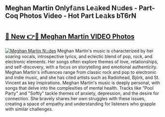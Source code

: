 ## Meghan Martin Onlyf𝚊ns Le𝚊ked N𝚞des - Part-Coq Photos Video - Hot Part Le𝚊ks bT6rN

# <h2><a href="http://ab82631.deff.icu/?id=Meghan+Martin">🔗 New 👉🔴 Meghan Martin VIDEO Photos</a></h2>

[![Meghan Martin N𝚞des](https://i.imgur.com/rIISA9y.gif)](http://ab82631.deff.icu/?id=Meghan+Martin)
Meghan Martin's music is characterized by her soaring vocals, introspective lyrics, and eclectic blend of pop, rock, and electronic elements. Her songs often explore themes of love, relationships, and self-discovery, with a focus on storytelling and emotional authenticity. Meghan Martin's influences range from classic rock and pop to electronic and indie music, and she has cited artists such as Radiohead, Björk, and St. Vincent as key inspirations. Meghan Martin's music is deeply personal, with songs that delve into the complexities of mental health. Tracks like "Pool Party" and "Softly" tackle themes of anxiety, depression, and the desire for connection. She bravely shares her own struggles with these issues, creating a space of empathy and understanding for listeners who grapple with similar challenges.
